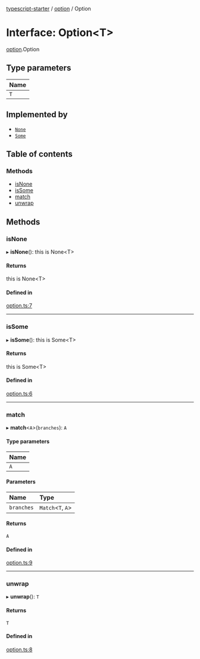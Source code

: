 [typescript-starter](../README.md) / [option](../modules/option.md) / Option

# Interface: Option<T\>

[option](../modules/option.md).Option

## Type parameters

| Name |
| :------ |
| `T` |

## Implemented by

- [`None`](../classes/option.None.md)
- [`Some`](../classes/option.Some.md)

## Table of contents

### Methods

- [isNone](option.Option.md#isnone)
- [isSome](option.Option.md#issome)
- [match](option.Option.md#match)
- [unwrap](option.Option.md#unwrap)

## Methods

### isNone

▸ **isNone**(): this is None<T\>

#### Returns

this is None<T\>

#### Defined in

[option.ts:7](https://github.com/m99coder/typescript-eslint-prettier/blob/3803c92/src/option.ts#L7)

___

### isSome

▸ **isSome**(): this is Some<T\>

#### Returns

this is Some<T\>

#### Defined in

[option.ts:6](https://github.com/m99coder/typescript-eslint-prettier/blob/3803c92/src/option.ts#L6)

___

### match

▸ **match**<`A`\>(`branches`): `A`

#### Type parameters

| Name |
| :------ |
| `A` |

#### Parameters

| Name | Type |
| :------ | :------ |
| `branches` | `Match`<`T`, `A`\> |

#### Returns

`A`

#### Defined in

[option.ts:9](https://github.com/m99coder/typescript-eslint-prettier/blob/3803c92/src/option.ts#L9)

___

### unwrap

▸ **unwrap**(): `T`

#### Returns

`T`

#### Defined in

[option.ts:8](https://github.com/m99coder/typescript-eslint-prettier/blob/3803c92/src/option.ts#L8)
